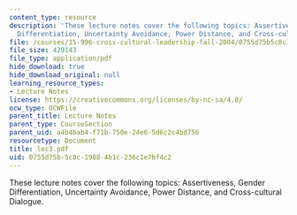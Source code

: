 ```yaml
---
content_type: resource
description: 'These lecture notes cover the following topics: Assertiveness, Gender
  Differentiation, Uncertainty Avoidance, Power Distance, and Cross-cultural Dialogue.'
file: /courses/15-996-cross-cultural-leadership-fall-2004/0755d75b5c8c19884b1c236c1e7bf4c2_lec3.pdf
file_size: 429143
file_type: application/pdf
hide_download: true
hide_download_original: null
learning_resource_types:
- Lecture Notes
license: https://creativecommons.org/licenses/by-nc-sa/4.0/
ocw_type: OCWFile
parent_title: Lecture Notes
parent_type: CourseSection
parent_uid: a4b4bab4-f71b-750e-24e6-5d6c2c4bd756
resourcetype: Document
title: lec3.pdf
uid: 0755d75b-5c8c-1988-4b1c-236c1e7bf4c2
---
```

These lecture notes cover the following topics: Assertiveness, Gender Differentiation, Uncertainty Avoidance, Power Distance, and Cross-cultural Dialogue.